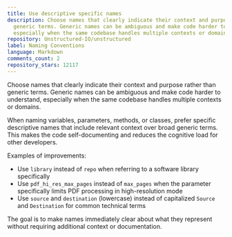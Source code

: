 ```yaml
---
title: Use descriptive specific names
description: Choose names that clearly indicate their context and purpose rather than
  generic terms. Generic names can be ambiguous and make code harder to understand,
  especially when the same codebase handles multiple contexts or domains.
repository: Unstructured-IO/unstructured
label: Naming Conventions
language: Markdown
comments_count: 2
repository_stars: 12117
---
```


Choose names that clearly indicate their context and purpose rather than generic terms. Generic names can be ambiguous and make code harder to understand, especially when the same codebase handles multiple contexts or domains.

When naming variables, parameters, methods, or classes, prefer specific descriptive names that include relevant context over broad generic terms. This makes the code self-documenting and reduces the cognitive load for other developers.

Examples of improvements:
- Use `library` instead of `repo` when referring to a software library specifically
- Use `pdf_hi_res_max_pages` instead of `max_pages` when the parameter specifically limits PDF processing in high-resolution mode
- Use `source` and `destination` (lowercase) instead of capitalized `Source` and `Destination` for common technical terms

The goal is to make names immediately clear about what they represent without requiring additional context or documentation.